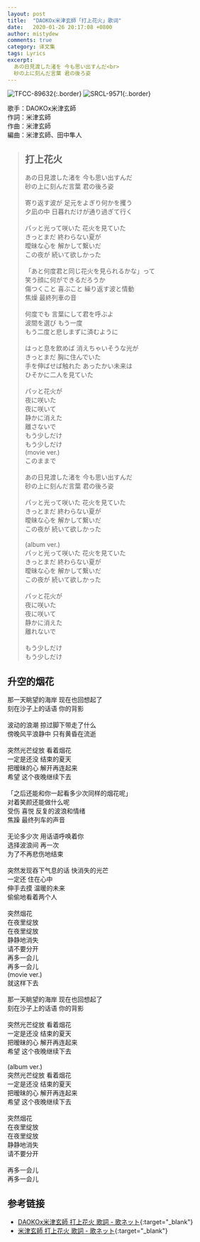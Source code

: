 ```yaml
---
layout: post
title:  "DAOKOx米津玄師「打上花火」歌词"
date:   2020-01-26 20:17:08 +0800
author: mistydew
comments: true
category: 译文集
tags: Lyrics
excerpt:
  あの日見渡した渚を 今も思い出すんだ<br>
  砂の上に刻んだ言葉 君の後ろ姿
---
```

![TFCC-89632](https://is2-ssl.mzstatic.com/image/thumb/Music118/v4/0f/b0/e7/0fb0e7cc-54bc-76c5-f598-d9a489dcdecb/source/600x600bb.jpg){:.border}
![SRCL-9571](https://is5-ssl.mzstatic.com/image/thumb/Music118/v4/d7/02/8a/d7028a3a-bd1b-e54a-04f3-c2c459174ad1/source/600x600bb.jpg){:.border}

歌手：DAOKOx米津玄師<br>
作詞：米津玄師<br>
作曲：米津玄師<br>
編曲：米津玄師、田中隼人

<blockquote class="original">
  <h2>打上花火</h2>
  <p>
    あの日見渡した渚を 今も思い出すんだ<br>
    砂の上に刻んだ言葉 君の後ろ姿<br>
    <br>
    寄り返す波が 足元をよぎり何かを攫う<br>
    夕凪の中 日暮れだけが通り過ぎて行く<br>
    <br>
    パッと光って咲いた 花火を見ていた<br>
    きっとまだ 終わらない夏が<br>
    曖昧な心を 解かして繋いだ<br>
    この夜が 続いて欲しかった<br>
    <br>
    「あと何度君と同じ花火を見られるかな」って<br>
    笑う顔に何ができるだろうか<br>
    傷つくこと 喜ぶこと 繰り返す波と情動<br>
    焦燥 最終列車の音<br>
    <br>
    何度でも 言葉にして君を呼ぶよ<br>
    波間を選び もう一度<br>
    もう二度と悲しまずに済むように<br>
    <br>
    はっと息を飲めば 消えちゃいそうな光が<br>
    きっとまだ 胸に住んでいた<br>
    手を伸ばせば触れた あったかい未来は<br>
    ひそかに二人を見ていた<br>
    <br>
    パッと花火が<br>
    夜に咲いた<br>
    夜に咲いて<br>
    静かに消えた<br>
    離さないで<br>
    もう少しだけ<br>
    もう少しだけ<br>
    (movie ver.)<br>
    このままで<br>
    <br>
    あの日見渡した渚を 今も思い出すんだ<br>
    砂の上に刻んだ言葉 君の後ろ姿<br>
    <br>
    パッと光って咲いた 花火を見ていた<br>
    きっとまだ 終わらない夏が<br>
    曖昧な心を 解かして繋いだ<br>
    この夜が 続いて欲しかった<br>
    <br>
    (album ver.)<br>
    パッと光って咲いた 花火を見ていた<br>
    きっとまだ 終わらない夏が<br>
    曖昧な心を 解かして繋いだ<br>
    この夜が 続いて欲しかった<br>
    <br>
    パッと花火が<br>
    夜に咲いた<br>
    夜に咲いて<br>
    静かに消えた<br>
    離れないで<br>
    <br>
    もう少しだけ<br>
    もう少しだけ
  </p>
</blockquote>

<div class="translation">
  <h2>升空的烟花</h2>
  <p>
    那一天眺望的海岸 现在也回想起了<br>
    刻在沙子上的话语 你的背影<br>
    <br>
    波动的浪潮 掠过脚下带走了什么<br>
    傍晚风平浪静中 只有黄昏在流逝<br>
    <br>
    突然光芒绽放 看着烟花<br>
    一定是还没 结束的夏天<br>
    把暧昧的心 解开再连起来<br>
    希望 这个夜晚继续下去<br>
    <br>
    「之后还能和你一起看多少次同样的烟花呢」<br>
    对着笑颜还能做什么呢<br>
    受伤 喜悦 反复的波浪和情绪<br>
    焦躁 最终列车的声音<br>
    <br>
    无论多少次 用话语呼唤着你<br>
    选择波浪间 再一次<br>
    为了不再悲伤地结束<br>
    <br>
    突然发现吞下气息的话 快消失的光芒<br>
    一定还 住在心中<br>
    伸手去摸 温暖的未来<br>
    偷偷地看着两个人<br>
    <br>
    突然烟花<br>
    在夜里绽放<br>
    在夜里绽放<br>
    静静地消失<br>
    请不要分开<br>
    再多一会儿<br>
    再多一会儿<br>
    (movie ver.)<br>
    就这样下去<br>
    <br>
    那一天眺望的海岸 现在也回想起了<br>
    刻在沙子上的话语 你的背影<br>
    <br>
    突然光芒绽放 看着烟花<br>
    一定是还没 结束的夏天<br>
    把暧昧的心 解开再连起来<br>
    希望 这个夜晚继续下去<br>
    <br>
    (album ver.)<br>
    突然光芒绽放 看着烟花<br>
    一定是还没 结束的夏天<br>
    把暧昧的心 解开再连起来<br>
    希望 这个夜晚继续下去<br>
    <br>
    突然烟花<br>
    在夜里绽放<br>
    在夜里绽放<br>
    静静地消失<br>
    请不要分开<br>
    <br>
    再多一会儿<br>
    再多一会儿
  </p>
</div>

## 参考链接

* [DAOKOx米津玄師 打上花火 歌詞 - 歌ネット](https://www.uta-net.com/song/234130/){:target="_blank"}
* [米津玄師 打上花火 歌詞 - 歌ネット](https://www.uta-net.com/song/238729/){:target="_blank"}
